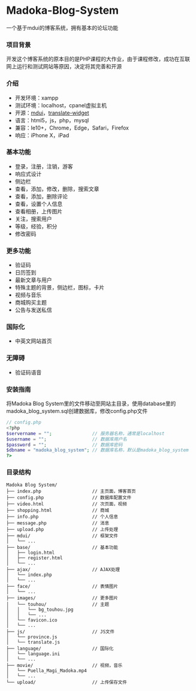 # Madoka-Blog-System

一个基于mdui的博客系统，拥有基本的论坛功能

### 项目背景

  开发这个博客系统的原本目的是PHP课程的大作业，由于课程修改，成功在互联网上运行和测试网站等原因，决定将其完善和开源

### 介绍

- 开发环境：xampp
- 测试环境：localhost，cpanel虚拟主机
- 开源：[mdui](https://github.com/zdhxiong/mdui)，[translate-widget](https://github.com/icealgagan/translate-widget)
- 语言：html5，js，php，mysql
- 兼容：Ie10+，Chrome，Edge，Safari，Firefox
- 响应：iPhone X，iPad

### 基本功能

- 登录，注册，注销，游客
- 响应式设计
- 侧边栏
- 查看，添加，修改，删除，搜索文章
- 查看，添加，删除评论
- 查看，设置个人信息
- 查看相册，上传图片
- 关注，搜索用户
- 等级，经验，积分
- 修改密码

### 更多功能

- 验证码
- 日历签到
- 最新文章与用户
- 特殊主题的背景，侧边栏，图标，卡片
- 视频与音乐
- 商城购买主题
- 公告与发送私信

### 国际化

- 中英文网站首页

### 无障碍

- 验证码语音

### 安装指南

将Madoka Blog System里的文件移动至网站主目录，使用database里的madoka_blog_system.sql创建数据库，修改config.php文件
```php
// config.php
<?php
$servername = "";               // 服务器名称，通常是localhost
$username = "";                 // 数据库用户名
$password = "";                 // 数据库密码
$dbname = "madoka_blog_system"; // 数据库名称，默认是madoka_blog_system
?>
```

### 目录结构

```
Madoka Blog System/
├── index.php                   // 主页面，博客首页
├── config.php                  // 数据库配置文件
├── video.html                  // 次页面，视频
├── shopping.html               // 商城
├── info.php                    // 个人信息
├── message.php                 // 消息
├── upload.php                  // 上传处理
├── mdui/                       // 框架文件
│   └── ...
├── base/                       // 基本功能
│   ├── login.html
│   ├── register.html
│   └── ...
├── ajax/                       // AJAX处理
│   └── index.php
│   └── ...
├── face/                       // 表情图片
│   └── ...
├── images/                     // 更多图片
│   └── touhou/                 // 主题
│   │   └── bg_touhou.jpg
│   │   └── ...
│   └── favicon.ico
│   └── ...
├── js/                         // JS文件
│   └── province.js
│   └── translate.js
├── language/                   // 国际化
│   └── language.ini
│   └── ...
├── movie/                      // 视频，音乐
│   └── Puella_Magi_Madoka.mp4
│   └── ...
└── upload/                     // 上传保存文件
```
